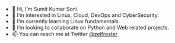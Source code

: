 - 👋 Hi, I’m Sumit Kumar Soni.
- 👀 I’m interested in Linux, Cloud, DevOps and CyberSecurity.
- 🌱 I’m currently learning Linux fundamentals.
- 💞️ I’m looking to collaborate on Python and Web related projects.
- 📫 You can reach me at Twitter [@zelfroster](https://twitter.com/zelfroster)

<!---
sumit-kumar-soni/sumit-kumar-soni is a ✨ special ✨ repository because its `README.md` (this file) appears on your GitHub profile.
You can click the Preview link to take a look at your changes.
--->
